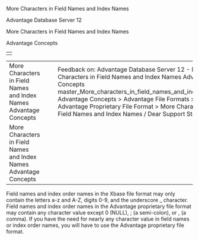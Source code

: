 More Characters in Field Names and Index Names




Advantage Database Server 12  

More Characters in Field Names and Index Names

Advantage Concepts

|  |
| --- |
|  |

|  |  |  |  |  |
| --- | --- | --- | --- | --- |
| More Characters in Field Names and Index Names  Advantage Concepts |  |  | Feedback on: Advantage Database Server 12 - More Characters in Field Names and Index Names Advantage Concepts master\_More\_characters\_in\_field\_names\_and\_index\_names Advantage Concepts > Advantage File Formats > Advantage Proprietary File Format > More Characters in Field Names and Index Names / Dear Support Staff, |  |
| More Characters in Field Names and Index Names  Advantage Concepts |  |  |  |  |

Field names and index order names in the Xbase file format may only contain the letters a-z and A-Z, digits 0-9, and the underscore \_ character. Field names and index order names in the Advantage proprietary file format may contain any character value except 0 (NULL), ; (a semi-colon), or , (a comma). If you have the need for nearly any character value in field names or index order names, you will have to use the Advantage proprietary file format.